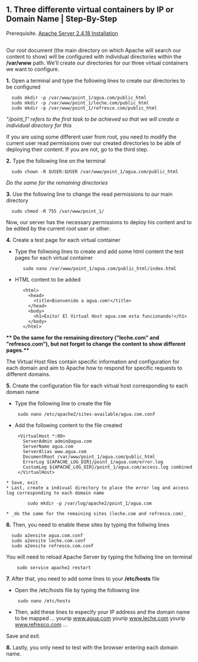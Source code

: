 
## 1. Three differente virtual containers by IP or Domain Name | Step-By-Step

Prerequisite. [Apache Server 2.4.18 Installation](https://github.com/ddufale/Network-Services-Management/blob/master/Apache%202.4.18%20on%20Ubuntu%2016.04%20LTS/Install%20Apache%202.4.8.md)
##

Our root document (the main directory on which Apache will search our content to show) will be configured with individual 
directories within the **/var/www** path. We'll create our directories for our three virtual containers we want to configure.

  **1.** Open a terminal and type the following lines to create our directories to be configured
  
      sudo mkdir -p /var/www/point_1/agua.com/public_html
      sudo mkdir -p /var/www/point_1/leche.com/public_html
      sudo mkdir -p /var/www/point_1/refresco.com/public_html

_"/point_1" refers to the first task to be achieved so that we will create a individual directory for this_

If you are using some different user from root, you need to modify the current user read permissions over our created directories 
to be able of deploying their content. If you are not, go to the third step.

  **2.** Type the following line on the terminal
      
      sudo chown -R $USER:$USER /var/www/point_1/agua.com/public_html
      
  _Do the same for the remaining directories_
  
  **3.** Use the following line to change the read permissions to our main directory

      sudo chmod -R 755 /var/www/point_1/
      
Now, our server has the necessary permissions to deploy his content and to be edited by the current root user or other.

  **4.** Create a test page for each virtual container
  
   * Type the follwoing lines to create and add some html content the test pages for each virtual container
            
            sudo nano /var/www/point_1/agua.com/public_html/index.html
            
   * HTML content to be added
            
            <html>
              <head>
                <title>Bienvenido a agua.com!</title>
              </head>
              <body>
                <h1>Éxito! El Virtual Host agua.com esta funcionando!</h1>
              </body>
            </html>
            
  __** Do the same for the remaining directory ("leche.com" and "refresco.com"), but not forget to change the content
  to show different pages.**__

The Virtual Host files contain specific information and configuration for each domain and aim to Apache how to respond
for specific requests to different domains.


  **5.** Create the configuration file for each virtual host corresponding to each domain name
  
   * Type the following line to create the file
        
          sudo nano /etc/apache2/sites-available/agua.com.conf 
   
   * Add the following content to the file created
          
          <VirtualHost *:80>
            ServerAdmin admin@agua.com
            ServerName agua.com
            ServerAlias www.agua.com
            DocumentRoot /var/www/point_1/agua.com/public_html
            ErrorLog ${APACHE_LOG_DIR}/point_1/agua.com/error.log
            CustomLog ${APACHE_LOG_DIR}/point_1/agua.com/access.log combined
          </VirtualHost>
    
    * Save, exit 
    * Last, create a indivual directory to place the error log and access log corresponding to each domain name 
    
            sudo mkdir -p /var/log/apache2/point_1/agua.com
            
    * _do the same for the remaining sites (leche.com and refresco.com)_
    
    
  **6.** Then, you need to enable these sites by typing the follwing lines
      
      sudo a2ensite agua.com.conf 
      sudo a2ensite leche.com.conf 
      sudo a2ensite refresco.com.conf 
    
      
   You will need to reload Apache Server by typing the follwing line on terminal
        
        sudo service apache2 restart
  
  **7.** After that, you need to add some lines to your **/etc/hosts** file 
  
   * Open the /etc/hosts file by typing the following line
      
          sudo nano /etc/hosts
   
   * Then, add these lines to especify your IP address and the domain name to be mapped
          ...
          yourip    www.agua.com
          yourip    www.leche.com
          yourip    www.refresco.com
          ...
          
   Save and exit.
   
 **8.** Lastly, you only need to test with the browser entering each domain name.
   
   
   
   
   
   

